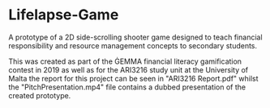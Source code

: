 # Lifelapse-Game
A prototype of a 2D side-scrolling shooter game designed to teach financial responsibility and resource management concepts to secondary students.

This was created as part of the ĠEMMA financial literacy gamification contest in 2019 as well as for the ARI3216 study unit at the University of Malta the report for this project can be seen in "ARI3216 Report.pdf" whilst the "PitchPresentation.mp4" file contains a dubbed presentation of the created prototype.
